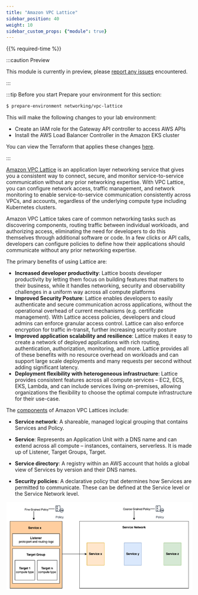 ```yaml
---
title: "Amazon VPC Lattice"
sidebar_position: 40
weight: 10
sidebar_custom_props: {"module": true}
---
```


{{% required-time %}}

:::caution Preview

This module is currently in preview, please [report any issues](https://github.com/aws-samples/eks-workshop-v2/issues) encountered.

:::

:::tip Before you start
Prepare your environment for this section:

```bash timeout=300 wait=30
$ prepare-environment networking/vpc-lattice
```

This will make the following changes to your lab environment:
- Create an IAM role for the Gateway API controller to access AWS APIs
- Install the AWS Load Balancer Controller in the Amazon EKS cluster

You can view the Terraform that applies these changes [here](https://github.com/VAR::MANIFESTS_OWNER/VAR::MANIFESTS_REPOSITORY/tree/VAR::MANIFESTS_REF/manifests/modules/networking/vpc-lattice/.workshop/terraform).

:::

[Amazon VPC Lattice](https://aws.amazon.com/vpc/lattice/) is an application layer networking service that gives you a consistent way to connect, secure, and monitor service-to-service communication without any prior networking expertise. With VPC Lattice, you can configure network access, traffic management, and network monitoring to enable service-to-service communication consistently across VPCs, and accounts, regardless of the underlying compute type including Kubernetes clusters.

Amazon VPC Lattice takes care of common networking tasks such as discovering components, routing  traffic between individual workloads, and authorizing access, eliminating the need for developers to do this themselves through additional software or code. In a few clicks or API calls, developers can configure policies to define how their applications should communicate without any prior networking expertise.

The primary benefits of using Lattice are:

* **Increased developer productivity**:  Lattice boosts developer productivity by letting them focus on building features that matters to their business, while it handles networking, security and observability challenges in a uniform way across all compute platforms
* **Improved Security Posture**: Lattice  enables  developers  to  easily  authenticate  and  secure  communication  across  applications, without the operational overhead of current mechanisms (e.g. certificate management). With Lattice access policies, developers and cloud admins can enforce granular access control. Lattice can also enforce encryption for traffic in-transit, further increasing security posture
* **Improved application scalability and resilience**: Lattice makes it easy to create a network of deployed applications with rich routing, authentication, authorization, monitoring, and more. Lattice provides all of these benefits with no resource overhead on workloads and can support large scale deployments and many requests per second without adding significant latency.
* **Deployment flexibility with heterogeneous infrastructure**: Lattice  provides  consistent  features  across  all  compute  services – EC2, ECS, EKS, Lambda, and can include services living on-premises, allowing organizations the flexibility to choose the optimal compute infrastructure for their use-case.

The [components](https://docs.aws.amazon.com/vpc-lattice/latest/ug/what-is-vpc-service-network.html#vpc-service-network-components-overview) of Amazon VPC Lattices include:

* **Service network**:
A shareable, managed logical grouping that contains Services and Policy.

* **Service**:
Represents an Application Unit with a DNS name and can extend across all compute – instances, containers, serverless. It is made up of Listener, Target Groups, Target.

* **Service directory**:
A registry within an AWS account that holds a global view of Services by version and their DNS names.

* **Security policies**:
A declarative policy that determines how Services are permitted to communicate. These can be defined at the Service level or the Service Network level.

![Amazon VPC Lattice Components](assets/vpc_lattice_building_blocks.png)
